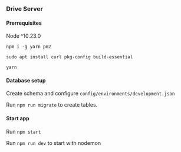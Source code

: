 ### Drive Server

#### Prerrequisites

Node ^10.23.0

`npm i -g yarn pm2`

`sudo apt install curl pkg-config build-essential`

`yarn`

#### Database setup

Create schema and configure `config/environments/development.json`

Run `npm run migrate` to create tables.

#### Start app

Run `npm start` 

Run `npm run dev` to start with nodemon
